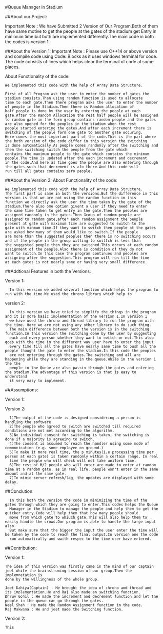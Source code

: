 #Queue Manager in Stadium

##About our Project:

Important Note : We have Submitted 2 Version of Our Program.Both of them have same motive to get the people at the gates of the stadium get Entry in minimum time but both are implemented differently.The main code in both the codes is version 1.

##About the Version 1:
  Important Note : Please use C++14 or above version and compile code using Code::Blocks as it uses windows terminal for code. The code consists of lines which helps clear 
  the terminal of code at some places.
    
  About Functionality of the code: 
   
    We implemented this code with the help of Array Data Structure.
    
    First of all Program ask the user to enter the number of gates the stadium consists.Than using random function is used to allocate
    time to each gate.Then there program asks the user to enter the number of people in the Stadium.Then there is Random allocation of 
    half people is done by the user by entering the people at each gate.After the Random Allocation the rest half people will be assigned 
    to random gate in the form group contains random people and the gates are also opened for the peoples in the stadium when the rest 
    people started entering the gates.And after each increment there is switching of the people form one gate to another gate occuring.
    Here comes the most important part of the code.This is the part where the both version of the code differ in this version the switching 
    is done automatically.As people comes randomly after the switching and then the switching switch the people from the gate which 
    contains the maximum people to the gate which contains the minimum people.The time is updated after the each increment and decrement 
    in the code.And here as time goes the people are also entering through the gates such that decrement is alo there.And this code will 
    run till all gates contains zero people.
    
##About the Version 2:
    About Functionality of the code:
    
    We implemented this code with the help of Array Data Structure.
    The first part is same in both the versions.But the difference in this version is that we are not using the random function in this 
    function we directly ask the user the time taken by the gate of the stadium.There also ome option givent o user if they need to enter 
    the same time taken to get entry in the gate.Then the peoples are assigned randomly in the gates.Then Group of random people are 
    assigned to random gate,after each random assignment the people present at gate with maximum time are suggested to switch to the 
    gate with minmum time.If they want to switch then people at the gates are asked how many of them would like to switch.If the people 
    are more than the suggested peoples then there is no switching occurs and if the people in the group willing to swittch is less than 
    the suggested people then they are switched.This occurs at each random assignment of the people.Also there is condition of they do not 
    want to switch.In this case the program continues and peoples are assigning after the suggestion.This program will run till the time 
    at each gates is not nearly same or having very small difference.


##Addtional Features in both the Versions:

Version 1:

      In this version we added several function which helps the program to run with the time.We used the chrono library which help to 


version 2:

      In this version we have tried to simplify the things in the program and it is more basic implementation of the version 1.In version 1 
      we have used the chrono and thread library to run the program with the time. Here we are not using any other library to do such thing. 
      The main difference between both the version is in the switching function.In this version the switching done by the user by suggesting 
      each and every person whether they want to switch or not.This also goes with the time in the different way user have to enter the input 
      every time till all the gates have nearly same time to push all the people thought the gate to enter the stadium.In this code the peoples
      are not entering through the gates.The switching and all are happening while they are standing in the queue.While in the version 1 the the 
      people in the Queue are also passin through the gates and entering the stadium.The advantage of this version is that is easy to understand 
      it very easy to implement.

##Assumptions:

Version 1:


Version 2:

      1)The output of the code is designed considering a person is handling the software.
      2)The people who agreed to switch are switched till required conditions are not met according to the algorithm. 
      3)No individual consent for switching is taken, the switching is done if a majority is agreeing to switch.
      4)The consent is assumed to reach the handler using some mode of communication (e.g. some employee on ground.)
      5)To make it more real time, the p minutes(i.e processing time per person at each gate) is taken randomly within a certain range. In real 
      time the people who will check will not take uniform time.
      6)The rest of M/2 people who will enter are made to enter at random time at a random gate, as in real life, people won't enter in the same amount and at the same gate.
      7)To mimic server refresh/lag, the updates are displayed with some delay.

##Conclution:

      In this both the version the code in minimizing the time of the gates through which they are going to enter.This codes helps the Queue 
      Manager in the Stadium to manage the people and help them to get the quicker entry.Code will help them that how many people should 
      move from which gate to whiuch gate.This will also help them to easily handle the crowd.Our program is able to handle the large input also.
      But make sure that the bigger the input the user enter the time will be taken by the code to reach the final output.In version one the code
      run automatically and wwith respec to the time user have entered.

##Contribution:

Version 1:

    The idea of this version was firstly came in the mind of our captain jeet while the brainstroming session of our group.Then the implemnetation is
    done by the willingness of the whole group.

    Jeet Dahiya(Captain) : He brought the idea of chrono and thread and its implementation.He and Raj also made an switching function.
    Dhruv Gohil : He made the increment and decrement function and let the people in the queue can go through the gates.
    Neel Shah : He made the Random Assignment function in the code.
    Raj Makwana : He and jeet made the Switching function.

Version 2:

    This

